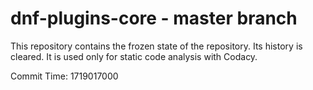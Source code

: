 # dnf-plugins-core - master branch

This repository contains the frozen state of the repository.
Its history is cleared. It is used only for static code
analysis with Codacy.

Commit Time: 1719017000